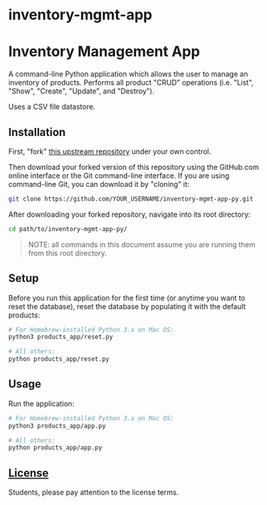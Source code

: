 # inventory-mgmt-app
# Inventory Management App

A command-line Python application which allows the user to manage an inventory of products. Performs all product "CRUD" operations (i.e. "List", "Show", "Create", "Update", and "Destroy").

Uses a CSV file datastore.

## Installation

First, "fork" [this upstream repository](https://github.com/prof-rossetti/inventory-mgmt-app-py) under your own control.

Then download your forked version of this repository using the GitHub.com online interface or the Git command-line interface. If you are using command-line Git, you can download it by "cloning" it:

```sh
git clone https://github.com/YOUR_USERNAME/inventory-mgmt-app-py.git
```

After downloading your forked repository, navigate into its root directory:

```sh
cd path/to/inventory-mgmt-app-py/
```

> NOTE: all commands in this document assume you are running them from this root directory.

## Setup

Before you run this application for the first time (or anytime you want to reset the database), reset the database by populating it with the default products:

```sh
# For Homebrew-installed Python 3.x on Mac OS:
python3 products_app/reset.py

# All others:
python products_app/reset.py
```

## Usage

Run the application:

```sh
# For Homebrew-installed Python 3.x on Mac OS:
python3 products_app/app.py

# All others:
python products_app/app.py
```

## [License](/LICENSE.md)

Students, please pay attention to the license terms.
